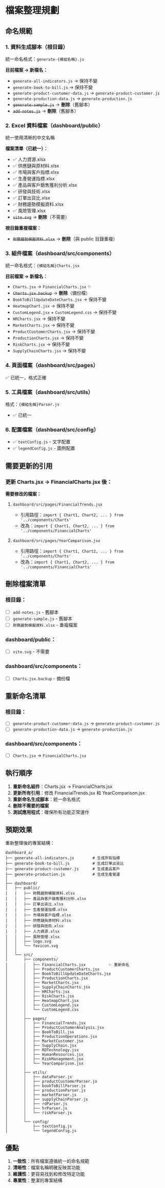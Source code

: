 # 檔案整理規劃

## 命名規範

### 1. 資料生成腳本（根目錄）
統一命名格式：`generate-{模組名稱}.js`

**目前檔案 → 新檔名：**
- `generate-all-indicators.js` → 保持不變
- `generate-book-to-bill.js` → 保持不變
- `generate-product-customer-data.js` → `generate-product-customer.js`
- `generate-production-data.js` → `generate-production.js`
- ~~`generate-sample.js`~~ → **刪除**（舊腳本）
- ~~`add-notes.js`~~ → **刪除**（舊腳本）

### 2. Excel 資料檔案（dashboard/public）
統一使用清晰的中文名稱

**檔案清單（已統一）：**
- ✅ 人力資源.xlsx
- ✅ 供應鏈與原材料.xlsx
- ✅ 市場與客戶指標.xlsx
- ✅ 生產營運指標.xlsx
- ✅ 產品與客戶銷售獲利分析.xlsx
- ✅ 研發與技術.xlsx
- ✅ 訂單出貨比.xlsx
- ✅ 財務趨勢模擬資料.xlsx
- ✅ 風險管理.xlsx
- ~~`vite.svg`~~ → **刪除**（不需要）

**根目錄重複檔案：**
- ~~`財務趨勢模擬資料.xlsx`~~ → **刪除**（與 public 目錄重複）

### 3. 組件檔案（dashboard/src/components）
統一命名格式：`{模組名稱}Charts.jsx`

**目前檔案 → 新檔名：**
- `Charts.jsx` → `FinancialCharts.jsx` ✨
- ~~`Charts.jsx.backup`~~ → **刪除**（備份檔）
- `BookToBillUpdateDateCharts.jsx` → 保持不變
- `HeatmapChart.jsx` → 保持不變
- `CustomLegend.jsx` + `CustomLegend.css` → 保持不變
- `HRCharts.jsx` → 保持不變
- `MarketCharts.jsx` → 保持不變
- `ProductCustomerCharts.jsx` → 保持不變
- `ProductionCharts.jsx` → 保持不變
- `RiskCharts.jsx` → 保持不變
- `SupplyChainCharts.jsx` → 保持不變

### 4. 頁面檔案（dashboard/src/pages）
✅ 已統一，格式正確

### 5. 工具檔案（dashboard/src/utils）
格式：`{模組名稱}Parser.js`
- ✅ 已統一

### 6. 配置檔案（dashboard/src/config）
- ✅ `textConfig.js` - 文字配置
- ✅ `legendConfig.js` - 圖例配置

## 需要更新的引用

### 更新 Charts.jsx → FinancialCharts.jsx 後：

**需要修改的檔案：**
1. `dashboard/src/pages/FinancialTrends.jsx`
   - 引用路徑：`import { Chart1, Chart2, ... } from '../components/Charts'`
   - 改為：`import { Chart1, Chart2, ... } from '../components/FinancialCharts'`

2. `dashboard/src/pages/YearComparison.jsx`
   - 引用路徑：`import { Chart1, Chart2, ... } from '../components/Charts'`
   - 改為：`import { Chart1, Chart2, ... } from '../components/FinancialCharts'`

## 刪除檔案清單

### 根目錄：
- [ ] `add-notes.js` - 舊腳本
- [ ] `generate-sample.js` - 舊腳本
- [ ] `財務趨勢模擬資料.xlsx` - 重複檔案

### dashboard/public：
- [ ] `vite.svg` - 不需要

### dashboard/src/components：
- [ ] `Charts.jsx.backup` - 備份檔

## 重新命名清單

### 根目錄：
- [ ] `generate-product-customer-data.js` → `generate-product-customer.js`
- [ ] `generate-production-data.js` → `generate-production.js`

### dashboard/src/components：
- [ ] `Charts.jsx` → `FinancialCharts.jsx`

## 執行順序

1. **重新命名組件**：Charts.jsx → FinancialCharts.jsx
2. **更新所有引用**：修改 FinancialTrends.jsx 和 YearComparison.jsx
3. **重新命名生成腳本**：統一命名格式
4. **刪除不需要的檔案**
5. **測試應用程式**：確保所有功能正常運作

## 預期效果

重新整理後的專案結構：

```
dashboard_a/
├── generate-all-indicators.js        # 生成所有指標
├── generate-book-to-bill.js          # 生成訂單出貨比
├── generate-product-customer.js      # 生成產品客戶
├── generate-production.js            # 生成生產營運
│
├── dashboard/
│   ├── public/
│   │   ├── 財務趨勢模擬資料.xlsx
│   │   ├── 產品與客戶銷售獲利分析.xlsx
│   │   ├── 訂單出貨比.xlsx
│   │   ├── 生產營運指標.xlsx
│   │   ├── 市場與客戶指標.xlsx
│   │   ├── 供應鏈與原材料.xlsx
│   │   ├── 研發與技術.xlsx
│   │   ├── 人力資源.xlsx
│   │   ├── 風險管理.xlsx
│   │   ├── logo.svg
│   │   └── favicon.svg
│   │
│   └── src/
│       ├── components/
│       │   ├── FinancialCharts.jsx          ✨ 重新命名
│       │   ├── ProductCustomerCharts.jsx
│       │   ├── BookToBillUpdateDateCharts.jsx
│       │   ├── ProductionCharts.jsx
│       │   ├── MarketCharts.jsx
│       │   ├── SupplyChainCharts.jsx
│       │   ├── HRCharts.jsx
│       │   ├── RiskCharts.jsx
│       │   ├── HeatmapChart.jsx
│       │   ├── CustomLegend.jsx
│       │   └── CustomLegend.css
│       │
│       ├── pages/
│       │   ├── FinancialTrends.jsx
│       │   ├── ProductCustomerAnalysis.jsx
│       │   ├── BookToBill.jsx
│       │   ├── ProductionOperations.jsx
│       │   ├── MarketCustomer.jsx
│       │   ├── SupplyChain.jsx
│       │   ├── RDTechnology.jsx
│       │   ├── HumanResources.jsx
│       │   ├── RiskManagement.jsx
│       │   └── YearComparison.jsx
│       │
│       ├── utils/
│       │   ├── dataParser.js
│       │   ├── productCustomerParser.js
│       │   ├── bookToBillParser.js
│       │   ├── productionParser.js
│       │   ├── marketParser.js
│       │   ├── supplyChainParser.js
│       │   ├── rdParser.js
│       │   ├── hrParser.js
│       │   └── riskParser.js
│       │
│       └── config/
│           ├── textConfig.js
│           └── legendConfig.js
```

## 優點

1. **一致性**：所有檔案遵循統一的命名規範
2. **清晰性**：檔案名稱明確反映其功能
3. **維護性**：更容易找到和修改特定功能
4. **專業性**：整潔的專案結構
